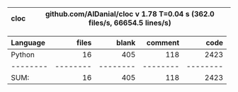cloc|github.com/AlDanial/cloc v 1.78  T=0.04 s (362.0 files/s, 66654.5 lines/s)
--- | ---

Language|files|blank|comment|code
:-------|-------:|-------:|-------:|-------:
Python|16|405|118|2423
--------|--------|--------|--------|--------
SUM:|16|405|118|2423
